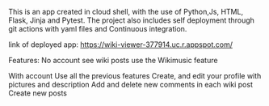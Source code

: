 This is an app created in cloud shell, with the use of Python,Js, HTML, Flask, Jinja and Pytest. The project also includes self deployment through git actions with yaml files and Continuous integration.

link of deployed app:
https://wiki-viewer-377914.uc.r.appspot.com/


Features: 
No account
  see wiki posts
  use the Wikimusic feature

With account
  Use all the previous features 
  Create, and edit your profile with pictures and description
  Add and delete new comments in each wiki post
  Create new posts
  




